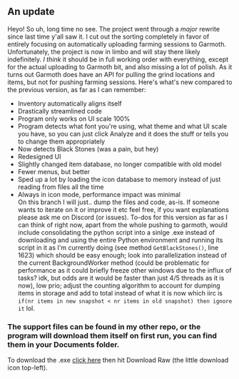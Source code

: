 ## **An update**
Heyo! So uh, long time no see. The project went through a *major* rewrite since last time y'all saw it. I cut out the sorting completely in favor of entirely focusing on automatically uploading farming sessions to Garmoth. Unfortunately, the project is now in limbo and will stay there likely indefinitely. *I think* it should be in full working order with everything, except for the actual uploading to Garmoth bit, and also missing a lot of polish. As it turns out Garmoth does have an API for pulling the grind locations and items, but not for pushing farming sessions. Here's what's new compared to the previous version, as far as I can remember:
- Inventory automatically aligns itself
- Drastically streamlined code
- Program only works on UI scale 100%
- Program detects what font you're using, what theme and what UI scale you have, so you can just click Analyze and it does the stuff or tells you to change them appropriately
- Now detects Black Stones (was a pain, but hey)
- Redesigned UI
- Slightly changed item database, no longer compatible with old model
- Fewer menus, but better
- Sped up a lot by loading the icon database to memory instead of just reading from files all the time
- Always in icon mode, performance impact was minimal</br>
On this branch I will just.. dump the files and code, as-is. If someone wants to iterate on it or improve it etc feel free, if you want explanations please ask me on Discord (or issues). To-dos for this version as far as I can think of right now, apart from the whole pushing to garmoth, would include consolidating the python script into a sinlge .exe instead of downloading and using the entire Python environment and running its script in it as I'm currently doing (see method `GetBlackStones()`, line 1623) which should be easy enough; look into parallelization instead of the current BackgroundWorker method (could be problematic for performance as it could briefly freeze other windows due to the influx of tasks? idk, but odds are it would be faster than just 4/5 threads as it is now), low prio; adjust the counting algorithm to account for dumping items in storage and add to total instead of what it is now which iirc is `if(nr items in new snapshot < nr items in old snapshot) then ignore it` lol.</br>
### The support files can be found in my other repo, or the program will download them itself on first run, you can find them in your Documents folder.
To download the .exe [click here](https://github.com/ErisLoona/BDO-Item-Sorter/blob/garmoth-autofiller/bin/Release/Garmoth%20Autofiller.exe) then hit Download Raw (the little download icon top-left).
